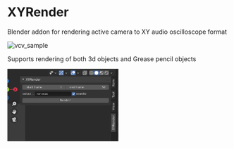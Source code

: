 # XYRender
Blender addon for rendering active camera to XY audio oscilloscope format


![vcv_sample](https://media.giphy.com/media/7ebSi174RKaQopMh49/giphy.gif)


Supports rendering of both 3d objects and Grease pencil objects

<img src="https://github.com/ed9m/XYRender/blob/main/screen.png" width="50%" height="50%">
